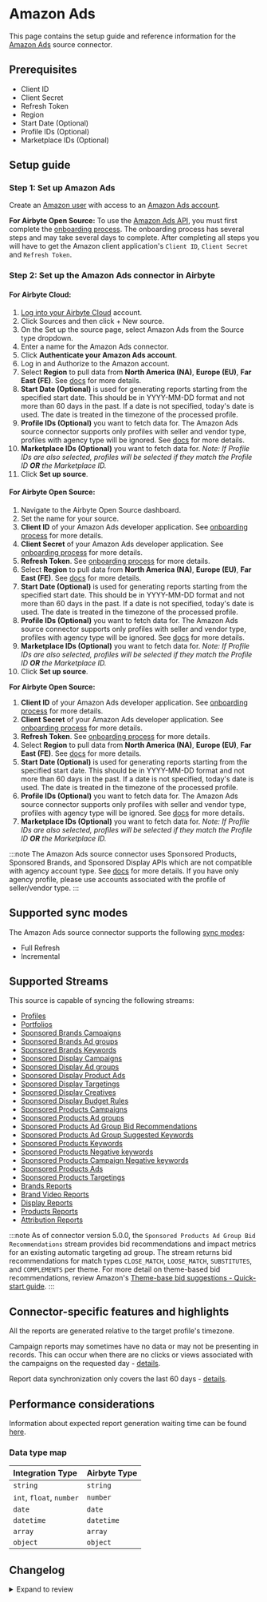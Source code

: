 # Amazon Ads

<HideInUI>

This page contains the setup guide and reference information for the [Amazon Ads](https://advertising.amazon.com) source connector.

</HideInUI>

## Prerequisites

- Client ID
- Client Secret
- Refresh Token
- Region
- Start Date (Optional)
- Profile IDs (Optional)
- Marketplace IDs (Optional)

## Setup guide

### Step 1: Set up Amazon Ads

Create an [Amazon user](https://www.amazon.com) with access to an [Amazon Ads account](https://advertising.amazon.com).

<!-- env:oss -->

**For Airbyte Open Source:**
To use the [Amazon Ads API](https://advertising.amazon.com/API/docs/en-us), you must first complete the [onboarding process](https://advertising.amazon.com/API/docs/en-us/setting-up/overview). The onboarding process has several steps and may take several days to complete. After completing all steps you will have to get the Amazon client application's `Client ID`, `Client Secret` and `Refresh Token`.

<!-- /env:oss -->

### Step 2: Set up the Amazon Ads connector in Airbyte

<!-- env:cloud -->

#### For Airbyte Cloud:

1. [Log into your Airbyte Cloud](https://cloud.airbyte.com/workspaces) account.
2. Click Sources and then click + New source.
3. On the Set up the source page, select Amazon Ads from the Source type dropdown.
4. Enter a name for the Amazon Ads connector.
5. Click **Authenticate your Amazon Ads account**.
6. Log in and Authorize to the Amazon account.
7. Select **Region** to pull data from **North America (NA)**, **Europe (EU)**, **Far East (FE)**. See [docs](https://advertising.amazon.com/API/docs/en-us/info/api-overview#api-endpoints) for more details.
8. **Start Date (Optional)** is used for generating reports starting from the specified start date. This should be in YYYY-MM-DD format and not more than 60 days in the past. If a date is not specified, today's date is used. The date is treated in the timezone of the processed profile.
9. **Profile IDs (Optional)** you want to fetch data for. The Amazon Ads source connector supports only profiles with seller and vendor type, profiles with agency type will be ignored. See [docs](https://advertising.amazon.com/API/docs/en-us/concepts/authorization/profiles) for more details.
10. **Marketplace IDs (Optional)** you want to fetch data for. _Note: If Profile IDs are also selected, profiles will be selected if they match the Profile ID **OR** the Marketplace ID._
11. Click **Set up source**.
<!-- /env:cloud -->

<!-- env:oss -->

#### For Airbyte Open Source:

1. Navigate to the Airbyte Open Source dashboard.
2. Set the name for your source. 
3. **Client ID** of your Amazon Ads developer application. See [onboarding process](https://advertising.amazon.com/API/docs/en-us/setting-up/overview) for more details.
4. **Client Secret** of your Amazon Ads developer application. See [onboarding process](https://advertising.amazon.com/API/docs/en-us/setting-up/overview) for more details.
5. **Refresh Token**. See [onboarding process](https://advertising.amazon.com/API/docs/en-us/setting-up/overview) for more details.
6. Select **Region** to pull data from **North America (NA)**, **Europe (EU)**, **Far East (FE)**. See [docs](https://advertising.amazon.com/API/docs/en-us/info/api-overview#api-endpoints) for more details.
7. **Start Date (Optional)** is used for generating reports starting from the specified start date. This should be in YYYY-MM-DD format and not more than 60 days in the past. If a date is not specified, today's date is used. The date is treated in the timezone of the processed profile.
8. **Profile IDs (Optional)** you want to fetch data for. The Amazon Ads source connector supports only profiles with seller and vendor type, profiles with agency type will be ignored. See [docs](https://advertising.amazon.com/API/docs/en-us/concepts/authorization/profiles) for more details.
9. **Marketplace IDs (Optional)** you want to fetch data for. _Note: If Profile IDs are also selected, profiles will be selected if they match the Profile ID **OR** the Marketplace ID._
10. Click **Set up source**.
<!-- /env:cloud -->

<!-- env:oss -->

**For Airbyte Open Source:**

1. **Client ID** of your Amazon Ads developer application. See [onboarding process](https://advertising.amazon.com/API/docs/en-us/setting-up/overview) for more details.
2. **Client Secret** of your Amazon Ads developer application. See [onboarding process](https://advertising.amazon.com/API/docs/en-us/setting-up/overview) for more details.
3. **Refresh Token**. See [onboarding process](https://advertising.amazon.com/API/docs/en-us/setting-up/overview) for more details.
4. Select **Region** to pull data from **North America (NA)**, **Europe (EU)**, **Far East (FE)**. See [docs](https://advertising.amazon.com/API/docs/en-us/info/api-overview#api-endpoints) for more details.
5. **Start Date (Optional)** is used for generating reports starting from the specified start date. This should be in YYYY-MM-DD format and not more than 60 days in the past. If a date is not specified, today's date is used. The date is treated in the timezone of the processed profile.
6. **Profile IDs (Optional)** you want to fetch data for. The Amazon Ads source connector supports only profiles with seller and vendor type, profiles with agency type will be ignored. See [docs](https://advertising.amazon.com/API/docs/en-us/concepts/authorization/profiles) for more details.
7. **Marketplace IDs (Optional)** you want to fetch data for. _Note: If Profile IDs are also selected, profiles will be selected if they match the Profile ID **OR** the Marketplace ID._
<!-- /env:oss -->

:::note
The Amazon Ads source connector uses Sponsored Products, Sponsored Brands, and Sponsored Display APIs which are not compatible with agency account type. See [docs](https://advertising.amazon.com/API/docs/en-us/concepts/authorization/profiles) for more details.
If you have only agency profile, please use accounts associated with the profile of seller/vendor type.
:::

## Supported sync modes

The Amazon Ads source connector supports the following [sync modes](https://docs.airbyte.com/cloud/core-concepts/#connection-sync-modes):

- Full Refresh
- Incremental

## Supported Streams

This source is capable of syncing the following streams:

- [Profiles](https://advertising.amazon.com/API/docs/en-us/reference/2/profiles#/Profiles)
- [Portfolios](https://advertising.amazon.com/API/docs/en-us/reference/2/portfolios#/Portfolios%20extended)
- [Sponsored Brands Campaigns](https://advertising.amazon.com/API/docs/en-us/sponsored-brands/3-0/openapi#/Campaigns)
- [Sponsored Brands Ad groups](https://advertising.amazon.com/API/docs/en-us/sponsored-brands/3-0/openapi#/Ad%20groups)
- [Sponsored Brands Keywords](https://advertising.amazon.com/API/docs/en-us/sponsored-brands/3-0/openapi#/Keywords)
- [Sponsored Display Campaigns](https://advertising.amazon.com/API/docs/en-us/sponsored-display/3-0/openapi#/Campaigns)
- [Sponsored Display Ad groups](https://advertising.amazon.com/API/docs/en-us/sponsored-display/3-0/openapi#/Ad%20groups)
- [Sponsored Display Product Ads](https://advertising.amazon.com/API/docs/en-us/sponsored-display/3-0/openapi#/Product%20ads)
- [Sponsored Display Targetings](https://advertising.amazon.com/API/docs/en-us/sponsored-display/3-0/openapi#/Targeting)
- [Sponsored Display Creatives](https://advertising.amazon.com/API/docs/en-us/sponsored-display/3-0/openapi#/Creatives)
- [Sponsored Display Budget Rules](https://advertising.amazon.com/API/docs/en-us/sponsored-display/3-0/openapi/prod#/BudgetRules/GetSDBudgetRulesForAdvertiser)
- [Sponsored Products Campaigns](https://advertising.amazon.com/API/docs/en-us/sponsored-display/3-0/openapi#/Campaigns)
- [Sponsored Products Ad groups](https://advertising.amazon.com/API/docs/en-us/sponsored-products/2-0/openapi#/Ad%20groups)
- [Sponsored Products Ad Group Bid Recommendations](https://advertising.amazon.com/API/docs/en-us/sponsored-products/2-0/openapi#/Bid%20recommendations/getAdGroupBidRecommendations)
- [Sponsored Products Ad Group Suggested Keywords](https://advertising.amazon.com/API/docs/en-us/sponsored-products/2-0/openapi#/Suggested%20keywords)
- [Sponsored Products Keywords](https://advertising.amazon.com/API/docs/en-us/sponsored-products/2-0/openapi#/Keywords)
- [Sponsored Products Negative keywords](https://advertising.amazon.com/API/docs/en-us/sponsored-products/2-0/openapi#/Negative%20keywords)
- [Sponsored Products Campaign Negative keywords](https://advertising.amazon.com/API/docs/en-us/sponsored-products/2-0/openapi#/Negative%20keywords)
- [Sponsored Products Ads](https://advertising.amazon.com/API/docs/en-us/sponsored-products/2-0/openapi#/Product%20ads)
- [Sponsored Products Targetings](https://advertising.amazon.com/API/docs/en-us/sponsored-products/2-0/openapi#/Product%20targeting)
- [Brands Reports](https://advertising.amazon.com/API/docs/en-us/reference/sponsored-brands/2/reports)
- [Brand Video Reports](https://advertising.amazon.com/API/docs/en-us/reference/sponsored-brands/2/reports)
- [Display Reports](https://advertising.amazon.com/API/docs/en-us/guides/reporting/v3/report-types/overview)
- [Products Reports](https://advertising.amazon.com/API/docs/en-us/sponsored-products/2-0/openapi#/Reports)
- [Attribution Reports](https://advertising.amazon.com/API/docs/en-us/amazon-attribution-prod-3p/#/)

:::note
As of connector version 5.0.0, the `Sponsored Products Ad Group Bid Recommendations` stream provides bid recommendations and impact metrics for an existing automatic targeting ad group. The stream returns bid recommendations for match types `CLOSE_MATCH`, `LOOSE_MATCH`, `SUBSTITUTES`, and `COMPLEMENTS` per theme. For more detail on theme-based bid recommendations, review Amazon's [Theme-base bid suggestions - Quick-start guide](https://advertising.amazon.com/API/docs/en-us/guides/sponsored-products/bid-suggestions/theme-based-bid-suggestions-quickstart-guide).
:::

## Connector-specific features and highlights

All the reports are generated relative to the target profile's timezone.

Campaign reports may sometimes have no data or may not be presenting in records. This can occur when there are no clicks or views associated with the campaigns on the requested day - [details](https://advertising.amazon.com/API/docs/en-us/guides/reporting/v2/faq#why-is-my-report-empty).

Report data synchronization only covers the last 60 days - [details](https://advertising.amazon.com/API/docs/en-us/reference/1/reports#parameters).

## Performance considerations

Information about expected report generation waiting time can be found [here](https://advertising.amazon.com/API/docs/en-us/get-started/developer-notes).

### Data type map

| Integration Type         | Airbyte Type |
|:-------------------------|:-------------|
| `string`                 | `string`     |
| `int`, `float`, `number` | `number`     |
| `date`                   | `date`       |
| `datetime`               | `datetime`   |
| `array`                  | `array`      |
| `object`                 | `object`     |

## Changelog

<details>
  <summary>Expand to review</summary>

| Version | Date       | Pull Request                                             | Subject                                                                                                         |
|:--------|:-----------|:---------------------------------------------------------|:----------------------------------------------------------------------------------------------------------------|
| 6.3.0 | 2025-02-14 | [53692](https://github.com/airbytehq/airbyte/pull/53692) | Migrate stream `Portfolios` to Portfolios API v3 |
| 6.2.7 | 2025-01-25 | [52210](https://github.com/airbytehq/airbyte/pull/52210) | Update dependencies |
| 6.2.6 | 2025-01-18 | [51722](https://github.com/airbytehq/airbyte/pull/51722) | Update dependencies |
| 6.2.5 | 2025-01-11 | [51239](https://github.com/airbytehq/airbyte/pull/51239) | Update dependencies |
| 6.2.4 | 2025-01-04 | [50902](https://github.com/airbytehq/airbyte/pull/50902) | Update dependencies |
| 6.2.3 | 2024-12-28 | [50478](https://github.com/airbytehq/airbyte/pull/50478) | Update dependencies |
| 6.2.2 | 2024-12-21 | [50202](https://github.com/airbytehq/airbyte/pull/50202) | Update dependencies |
| 6.2.1 | 2024-12-14 | [48229](https://github.com/airbytehq/airbyte/pull/48229) | Starting with this version, the Docker image is now rootless. Please note that this and future versions will not be compatible with Airbyte versions earlier than 0.64 |
| 6.2.0 | 2024-11-12 | [48116](https://github.com/airbytehq/airbyte/pull/48116) | Migrate REST streams to low-code |
| 6.1.4 | 2024-11-12 | [48471](https://github.com/airbytehq/airbyte/pull/48471) | Bumped automatically in the pull request, please see PR description |
| 6.1.3 | 2024-11-05 | [48343](https://github.com/airbytehq/airbyte/pull/48343) | Set is_resumable only for FullRefresh streams |
| 6.1.2 | 2024-11-04 | [48138](https://github.com/airbytehq/airbyte/pull/48138) | Add error message for TooManyRequests exception |
| 6.1.1 | 2024-11-04 | [48128](https://github.com/airbytehq/airbyte/pull/48128) | Fix date parse in report streams |
| 6.1.0 | 2024-11-01 | [47940](https://github.com/airbytehq/airbyte/pull/47940) | Bump CDK to ^5 |
| 6.0.0 | 2024-10-28 | [47366](https://github.com/airbytehq/airbyte/pull/47366) | Migrate stream `SponsoredDisplayReportStream` to Amazon Ads Reports v3 |
| 5.0.20 | 2024-10-29 | [47032](https://github.com/airbytehq/airbyte/pull/47032) | Update dependencies |
| 5.0.19 | 2024-10-12 | [46860](https://github.com/airbytehq/airbyte/pull/46860) | Update dependencies |
| 5.0.18 | 2024-10-05 | [46451](https://github.com/airbytehq/airbyte/pull/46451) | Update dependencies |
| 5.0.17 | 2024-09-28 | [45794](https://github.com/airbytehq/airbyte/pull/45794) | Update dependencies |
| 5.0.16 | 2024-09-14 | [45548](https://github.com/airbytehq/airbyte/pull/45548) | Update dependencies |
| 5.0.15 | 2024-09-07 | [45308](https://github.com/airbytehq/airbyte/pull/45308) | Update dependencies |
| 5.0.14 | 2024-08-31 | [45051](https://github.com/airbytehq/airbyte/pull/45051) | Update dependencies |
| 5.0.13 | 2024-08-24 | [44648](https://github.com/airbytehq/airbyte/pull/44648) | Update dependencies |
| 5.0.12 | 2024-08-17 | [43845](https://github.com/airbytehq/airbyte/pull/43845) | Update dependencies |
| 5.0.11 | 2024-08-12 | [43354](https://github.com/airbytehq/airbyte/pull/43354) | Fix download request for `sponsored_products_report_stream` |
| 5.0.10 | 2024-08-10 | [42162](https://github.com/airbytehq/airbyte/pull/42162) | Update dependencies |
| 5.0.9 | 2024-07-13 | [41876](https://github.com/airbytehq/airbyte/pull/41876) | Update dependencies |
| 5.0.8 | 2024-07-10 | [41487](https://github.com/airbytehq/airbyte/pull/41487) | Update dependencies |
| 5.0.7 | 2024-07-09 | [41143](https://github.com/airbytehq/airbyte/pull/41143) | Update dependencies |
| 5.0.6 | 2024-07-06 | [40798](https://github.com/airbytehq/airbyte/pull/40798) | Update dependencies |
| 5.0.5 | 2024-06-25 | [40403](https://github.com/airbytehq/airbyte/pull/40403) | Update dependencies |
| 5.0.4 | 2024-06-21 | [39926](https://github.com/airbytehq/airbyte/pull/39926) | Update dependencies |
| 5.0.3 | 2024-06-04 | [38962](https://github.com/airbytehq/airbyte/pull/38962) | [autopull] Upgrade base image to v1.2.1 |
| 5.0.2 | 2024-05-29 | [38737](https://github.com/airbytehq/airbyte/pull/38737) | Update authenticator to `requests_native_auth` package |
| 5.0.1 | 2024-04-29 | [37655](https://github.com/airbytehq/airbyte/pull/37655) | Update error messages and spec with info about `agency` profile type. |
| 5.0.0 | 2024-03-22 | [36169](https://github.com/airbytehq/airbyte/pull/36169) | Update `SponsoredBrand` and `SponsoredProduct` streams due to API endpoint deprecation |
| 4.1.0 | 2024-03-19 | [36267](https://github.com/airbytehq/airbyte/pull/36267) | Pin airbyte-cdk version to `^0` |
| 4.0.4 | 2024-02-23 | [35481](https://github.com/airbytehq/airbyte/pull/35481) | Migrate source to `YamlDeclarativeSource` with custom `check_connection` |
| 4.0.3 | 2024-02-12 | [35180](https://github.com/airbytehq/airbyte/pull/35180) | Manage dependencies with Poetry |
| 4.0.2 | 2024-02-08 | [35013](https://github.com/airbytehq/airbyte/pull/35013) | Add missing field to `sponsored_display_budget_rules` stream |
| 4.0.1 | 2023-12-28 | [33833](https://github.com/airbytehq/airbyte/pull/33833) | Updated oauth spec to put region, so we can choose oauth consent url based on it |
| 4.0.0 | 2023-12-28 | [33817](https://github.com/airbytehq/airbyte/pull/33817) | Fix schema for streams: `SponsoredBrandsAdGroups` and `SponsoredBrandsKeywords` |
| 3.4.2 | 2023-12-12 | [33361](https://github.com/airbytehq/airbyte/pull/33361) | Fix unexpected crash when handling error messages which don't have `requestId` field |
| 3.4.1 | 2023-10-19 | [31599](https://github.com/airbytehq/airbyte/pull/31599) | Base image migration: remove Dockerfile and use the python-connector-base image |
| 3.4.0   | 2023-06-09 | [25913](https://github.com/airbytehq/airbyte/pull/26203) | Add Stream `DisplayCreatives`                                                                                   |
| 3.3.0   | 2023-09-22 | [30679](https://github.com/airbytehq/airbyte/pull/30679) | Fix unexpected column for `SponsoredProductCampaigns` and `SponsoredBrandsKeywords`                             |
| 3.2.0   | 2023-09-18 | [30517](https://github.com/airbytehq/airbyte/pull/30517) | Add suggested streams; fix unexpected column issue                                                              |
| 3.1.2   | 2023-08-16 | [29233](https://github.com/airbytehq/airbyte/pull/29233) | Add filter for Marketplace IDs                                                                                  |
| 3.1.1   | 2023-08-28 | [29900](https://github.com/airbytehq/airbyte/pull/29900) | Add 404 handling for no associated with bid ad groups                                                           |
| 3.1.0   | 2023-08-08 | [29212](https://github.com/airbytehq/airbyte/pull/29212) | Add `T00030` tactic support for `sponsored_display_report_stream`                                               |
| 3.0.0   | 2023-07-24 | [27868](https://github.com/airbytehq/airbyte/pull/27868) | Fix attribution report stream schemas                                                                           |
| 2.3.1   | 2023-07-11 | [28155](https://github.com/airbytehq/airbyte/pull/28155) | Bugfix: validation error when record values are missing                                                         |
| 2.3.0   | 2023-07-06 | [28002](https://github.com/airbytehq/airbyte/pull/28002) | Add sponsored_product_ad_group_suggested_keywords, sponsored_product_ad_group_bid_recommendations streams       |
| 2.2.0   | 2023-07-05 | [27607](https://github.com/airbytehq/airbyte/pull/27607) | Add stream for sponsored brands v3 purchased product reports                                                    |
| 2.1.0   | 2023-06-19 | [25412](https://github.com/airbytehq/airbyte/pull/25412) | Add sponsored_product_campaign_negative_keywords, sponsored_display_budget_rules streams                        |
| 2.0.0   | 2023-05-31 | [25874](https://github.com/airbytehq/airbyte/pull/25874) | Type `portfolioId` as integer                                                                                   |
| 1.1.0   | 2023-04-22 | [25412](https://github.com/airbytehq/airbyte/pull/25412) | Add missing reporting metrics                                                                                   |
| 1.0.6   | 2023-05-09 | [25913](https://github.com/airbytehq/airbyte/pull/25913) | Small schema fixes                                                                                              |
| 1.0.5   | 2023-05-08 | [25885](https://github.com/airbytehq/airbyte/pull/25885) | Improve error handling for attribution_report(s) streams                                                        |
| 1.0.4   | 2023-05-04 | [25792](https://github.com/airbytehq/airbyte/pull/25792) | Add availability strategy for basic streams (not including report streams)                                      |
| 1.0.3   | 2023-04-13 | [25146](https://github.com/airbytehq/airbyte/pull/25146) | Validate pk for reports when expected pk is not returned                                                        |
| 1.0.2   | 2023-02-03 | [22355](https://github.com/airbytehq/airbyte/pull/22355) | Migrate `products_report` stream to API v3                                                                      |
| 1.0.1   | 2022-11-01 | [18677](https://github.com/airbytehq/airbyte/pull/18677) | Add optional config report_record_types                                                                         |
| 1.0.0   | 2023-01-30 | [21677](https://github.com/airbytehq/airbyte/pull/21677) | Fix bug with non-unique primary keys in report streams. Add asins_keywords and asins_targets                    |
| 0.1.29  | 2023-01-27 | [22038](https://github.com/airbytehq/airbyte/pull/22038) | Set `AvailabilityStrategy` for streams explicitly to `None`                                                     |
| 0.1.28  | 2023-01-18 | [19491](https://github.com/airbytehq/airbyte/pull/19491) | Add option to customize look back window value                                                                  |
| 0.1.27  | 2023-01-05 | [21082](https://github.com/airbytehq/airbyte/pull/21082) | Fix bug with handling: "Report date is too far in the past." - partial revert of #20662                         |
| 0.1.26  | 2022-12-19 | [20662](https://github.com/airbytehq/airbyte/pull/20662) | Fix bug with handling: "Report date is too far in the past."                                                    |
| 0.1.25  | 2022-11-08 | [18985](https://github.com/airbytehq/airbyte/pull/18985) | Remove "report_wait_timeout", "report_generation_max_retries" from config                                       |
| 0.1.24  | 2022-10-19 | [17475](https://github.com/airbytehq/airbyte/pull/17475) | Add filters for state on brand, product and display campaigns                                                   |
| 0.1.23  | 2022-09-06 | [16342](https://github.com/airbytehq/airbyte/pull/16342) | Add attribution reports                                                                                         |
| 0.1.22  | 2022-09-28 | [17304](https://github.com/airbytehq/airbyte/pull/17304) | Migrate to per-stream state.                                                                                    |
| 0.1.21  | 2022-09-27 | [17202](https://github.com/airbytehq/airbyte/pull/17202) | Improved handling if known reporting errors                                                                     |
| 0.1.20  | 2022-09-08 | [16453](https://github.com/airbytehq/airbyte/pull/16453) | Increase `report_wait_timeout` 30 -> 60 minutes                                                                 |
| 0.1.19  | 2022-08-31 | [16191](https://github.com/airbytehq/airbyte/pull/16191) | Improved connector's input configuration validation                                                             |
| 0.1.18  | 2022-08-25 | [15951](https://github.com/airbytehq/airbyte/pull/15951) | Skip API error "Tactic T00020 is not supported for report API in marketplace A1C3SOZRARQ6R3."                   |
| 0.1.17  | 2022-08-24 | [15921](https://github.com/airbytehq/airbyte/pull/15921) | Skip API error "Report date is too far in the past."                                                            |
| 0.1.16  | 2022-08-23 | [15822](https://github.com/airbytehq/airbyte/pull/15822) | Set default value for `region` if needed                                                                        |
| 0.1.15  | 2022-08-20 | [15816](https://github.com/airbytehq/airbyte/pull/15816) | Update STATE of incremental sync if no records                                                                  |
| 0.1.14  | 2022-08-15 | [15637](https://github.com/airbytehq/airbyte/pull/15637) | Generate slices by lazy evaluation                                                                              |
| 0.1.12  | 2022-08-09 | [15469](https://github.com/airbytehq/airbyte/pull/15469) | Define primary_key for all report streams                                                                       |
| 0.1.11  | 2022-07-28 | [15031](https://github.com/airbytehq/airbyte/pull/15031) | Improve report streams date-range generation                                                                    |
| 0.1.10  | 2022-07-26 | [15042](https://github.com/airbytehq/airbyte/pull/15042) | Update `additionalProperties` field to true from schemas                                                        |
| 0.1.9   | 2022-05-08 | [12541](https://github.com/airbytehq/airbyte/pull/12541) | Improve documentation for Beta                                                                                  |
| 0.1.8   | 2022-05-04 | [12482](https://github.com/airbytehq/airbyte/pull/12482) | Update input configuration copy                                                                                 |
| 0.1.7   | 2022-04-27 | [11730](https://github.com/airbytehq/airbyte/pull/11730) | Update fields in source-connectors specifications                                                               |
| 0.1.6   | 2022-04-20 | [11659](https://github.com/airbytehq/airbyte/pull/11659) | Add adId to products report                                                                                     |
| 0.1.5   | 2022-04-08 | [11430](https://github.com/airbytehq/airbyte/pull/11430) | Add support OAuth2.0                                                                                            |
| 0.1.4   | 2022-02-21 | [10513](https://github.com/airbytehq/airbyte/pull/10513) | Increasing REPORT_WAIT_TIMEOUT for supporting report generation which takes longer time                         |
| 0.1.3   | 2021-12-28 | [8388](https://github.com/airbytehq/airbyte/pull/8388)   | Add retry if recoverable error occurred for reporting stream processing                                         |
| 0.1.2   | 2021-10-01 | [6367](https://github.com/airbytehq/airbyte/pull/6461)   | Add option to pull data for different regions. Add option to choose profiles we want to pull data. Add lookback |
| 0.1.1   | 2021-09-22 | [6367](https://github.com/airbytehq/airbyte/pull/6367)   | Add seller and vendor filters to profiles stream                                                                |
| 0.1.0   | 2021-08-13 | [5023](https://github.com/airbytehq/airbyte/pull/5023)   | Initial version                                                                                                 |

</details>
